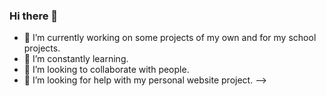 ### Hi there 👋
- 🔭 I’m currently working on some projects of my own and for my school projects.
- 🌱 I’m constantly learning.
- 👯 I’m looking to collaborate with people.
- 🤔 I’m looking for help with my personal website project.
-->
